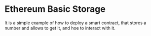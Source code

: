 # Ethereum Basic Storage

It is a simple example of how to deploy a smart contract, that stores a number and allows to get it, and hoe to interact with it.
